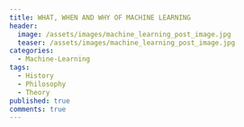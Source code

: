 ```yaml
---
title: WHAT, WHEN AND WHY OF MACHINE LEARNING
header:
  image: /assets/images/machine_learning_post_image.jpg
  teaser: /assets/images/machine_learning_post_image.jpg
categories:
  - Machine-Learning
tags:
  - History
  - Philosophy
  - Theory
published: true
comments: true
---
```

